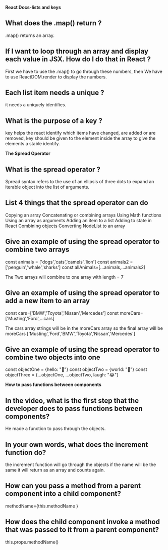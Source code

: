 **React Docs-lists and keys**

## What does the .map() return ?

.map() returns an array.

## If I want to loop through an array and display each value in JSX. How do I do that in React ?

First we have to use the .map() to go through these numbers, then We have to use ReactDOM.render to display the numbers.

## Each list item needs a unique ?

it needs a uniquely identifies.

## What is the purpose of a key ?

key helps the react identify which items have changed, are added or are removed, key should be given to the element inside the array to give the elements a stable identify.

**The Spread Operator**

## What is the spread operator ?

Spread syntax refers to the use of an ellipsis of three dots to expand an iterable object into the list of arguments.

## List 4 things that the spread operator can do

Copying an array
Concatenating or combining arrays
Using Math functions
Using an array as arguments
Adding an item to a list
Adding to state in React
Combining objects
Converting NodeList to an array

## Give an example of using the spread operator to combine two arrays

const animals = ['dogs','cats','camels','lion']
const animals2 = ['penguin','whale','sharks']
const allAnimals=[...animals,...animals2]

The Two arrays will combine to one array with length = 7

## Give an example of using the spread operator to add a new item to an array

const cars=['BMW','Toyota','Nissan','Mercedes']
const moreCars=['Musting','Ford',...cars]

The cars array strings will be in the moreCars array
so the final array will be
moreCars ['Musting','Ford','BMW','Toyota','Nissan','Mercedes']

## Give an example of using the spread operator to combine two objects into one

const objectOne = {hello: "🤪"}
const objectTwo = {world: "🐻"}
const objectThree = {...objectOne, ...objectTwo, laugh: "😂"}

**How to pass functions between components**

## In the video, what is the first step that the developer does to pass functions between components?

He made a function to pass through the objects.

## In your own words, what does the increment function do?

the increment function will go through the objects if the name will be the same it will return  as an array and counts again.

## How can you pass a method from a parent component into a child component?

methodName={this.methodName }

## How does the child component invoke a method that was passed to it from a parent component?

this.props.methodName()
